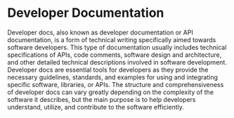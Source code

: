 # Developer Documentation

Developer docs, also known as developer documentation or API documentation, is a form of technical writing specifically aimed towards software developers. This type of documentation usually includes technical specifications of APIs, code comments, software design and architecture, and other detailed technical descriptions involved in software development. Developer docs are essential tools for developers as they provide the necessary guidelines, standards, and examples for using and integrating specific software, libraries, or APIs. The structure and comprehensiveness of developer docs can vary greatly depending on the complexity of the software it describes, but the main purpose is to help developers understand, utilize, and contribute to the software efficiently.